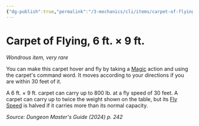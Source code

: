 ```yaml
---
{"dg-publish":true,"permalink":"/3-mechanics/cli/items/carpet-of-flying-6-ft-9-ft-xdmg/","tags":["ttrpg-cli/compendium/src/5e/xdmg","ttrpg-cli/item/rarity/very-rare"],"noteIcon":""}
---
```


# Carpet of Flying, 6 ft. × 9 ft.
*Wondrous item, very rare*  



You can make this carpet hover and fly by taking a [Magic](3-Mechanics/CLI/rules/actions.md#Magic) action and using the carpet's command word. It moves according to your directions if you are within 30 feet of it.

A 6 ft. × 9 ft. carpet can carry up to 800 lb. at a fly speed of 30 feet. A carpet can carry up to twice the weight shown on the table, but its [Fly Speed](3-Mechanics/CLI/rules/variant-rules/fly-speed-xphb.md) is halved if it carries more than its normal capacity.

*Source: Dungeon Master's Guide (2024) p. 242*